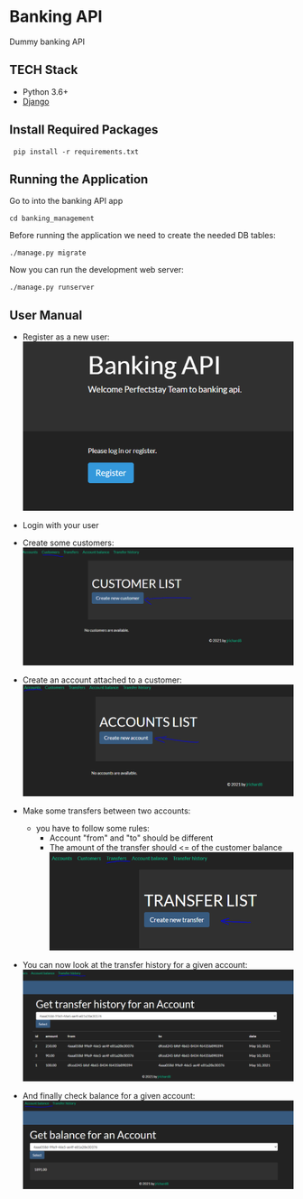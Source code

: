 # Banking API

Dummy banking API

## TECH Stack

* Python 3.6+
* [Django](https://www.djangoproject.com/)

## Install Required Packages
```shell
 pip install -r requirements.txt
```

## Running the Application
Go to into the banking API app
```shell
cd banking_management
```
Before running the application we need to create the needed DB tables:
```shell
./manage.py migrate
```
Now you can run the development web server:
```shell
./manage.py runserver
```

## User Manual
* Register as a new user:
  ![](./asset/register.PNG)
  
* Login with your user
  
* Create some customers:
  ![alt text](./asset/Customer.PNG)
  
* Create an account attached to a customer:
  ![alt text](./asset/Account.PNG)
  
* Make some transfers between two accounts:
  * you have to follow some rules:
    * Account "from" and "to" should be different
    * The amount of the transfer should <= of the customer balance
  ![alt text](./asset/Transfer.PNG)

* You can now look at the transfer history for a given account:
  ![alt text](./asset/TransferHisto.PNG)
  
* And finally check balance for a given account:
  ![alt text](./asset/AccountBalance.PNG)
  